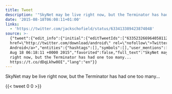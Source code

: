 ```yaml
---
title: Tweet
description: '"SkyNet may be live right now, but the Terminator has had one too many... "'
date: '2015-08-18T06:08:11+01:00'
links:
  - 'https://twitter.com/jackschofield/status/633413389423874048'
source: >-
  {"tweet":{"edit_info":{"initial":{"editTweetIds":["633523266964058112"],"editableUntil":"2015-08-18T07:18:11.794Z","editsRemaining":"5","isEditEligible":true}},"retweeted":false,"source":"<a
  href=\"http://twitter.com/download/android\" rel=\"nofollow\">Twitter for
  Android</a>","entities":{"hashtags":[],"symbols":[],"user_mentions":[],"urls":[{"url":"https://t.co/dDqLkhw0OI","expanded_url":"https://twitter.com/jackschofield/status/633413389423874048","display_url":"twitter.com/jackschofield/…","indices":["73","96"]}]},"display_text_range":["0","96"],"favorite_count":"0","id_str":"633523266964058112","truncated":false,"retweet_count":"0","id":"633523266964058112","possibly_sensitive":false,"created_at":"Tue
  Aug 18 06:18:11 +0000 2015","favorited":false,"full_text":"SkyNet may be live
  right now, but the Terminator has had one too many...
  https://t.co/dDqLkhw0OI","lang":"en"}}
---
```

SkyNet may be live right now, but the Terminator has had one too many... 
    
{{< tweet 0 0 >}}
    
